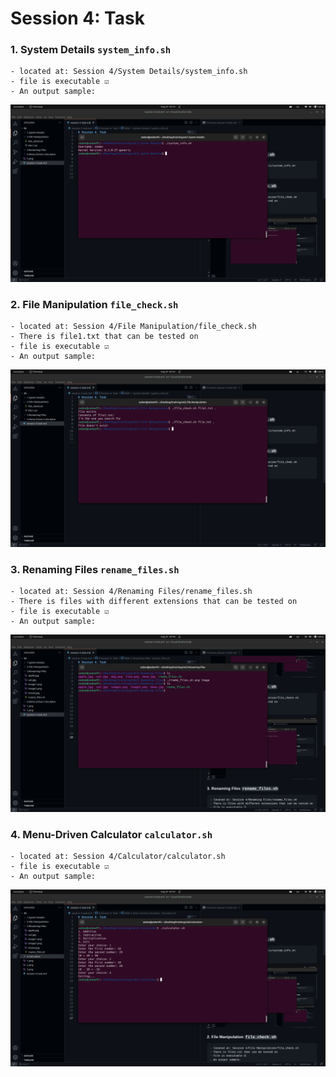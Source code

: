 # Session 4: Task

### 1. System Details `system_info.sh`
    - located at: Session 4/System Details/system_info.sh
    - file is executable ☑
    - An output sample:
![Alt text](output/1.png)

### 2. File Manipulation `file_check.sh`
    - located at: Session 4/File Manipulation/file_check.sh
    - There is file1.txt that can be tested on
    - file is executable ☑
    - An output sample:
![Alt text](output/2.png)

### 3. Renaming Files `rename_files.sh`
    - located at: Session 4/Renaming Files/rename_files.sh
    - There is files with different extensions that can be tested on
    - file is executable ☑
    - An output sample:
![Alt text](output/3.png)

### 4. Menu-Driven Calculator `calculator.sh`
    - located at: Session 4/Calculator/calculator.sh
    - file is executable ☑
    - An output sample:
![Alt text](output/4.png)